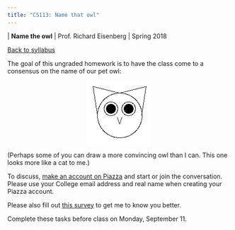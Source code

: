 ```yaml
---
title: "CS113: Name that owl"
---
```


<div id="header">

| **Name the owl**
| Prof. Richard Eisenberg
| Spring 2018

</div>

<div id="linkback">

[Back to syllabus](../syllabus.html)

</div>

The goal of this ungraded homework is to have the class come to a consensus on the
name of our pet owl:

<div style="text-align: center;">
<img src="images/owl.png" width="148" height="142" />
</div>

(Perhaps some of you can draw a more convincing owl than I can. This one looks more like
a cat to me.)

To discuss, [make an account on Piazza](https://piazza.com/brynmawr/fall2017/cs113)
and start or join the conversation. Please use your College email address and
real name when
creating your Piazza account.

Please also fill out [this survey](https://goo.gl/forms/Ct69SNCnXQCV6GtB2) to get me to know you better.

Complete these tasks before class on Monday, September 11.
